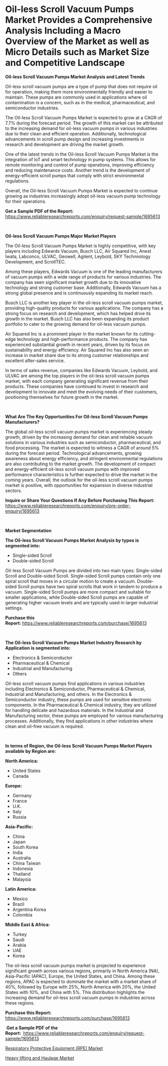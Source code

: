 <p><h1>Oil-less Scroll Vacuum Pumps Market Provides a Comprehensive Analysis Including a Macro Overview of the Market as well as Micro Details such as Market Size and Competitive Landscape</h1></p><p><strong>Oil-less Scroll Vacuum Pumps Market Analysis and Latest Trends</strong></p>
<p><p>Oil-less scroll vacuum pumps are a type of pump that does not require oil for operation, making them more environmentally friendly and easier to maintain. These pumps are commonly used in applications where oil contamination is a concern, such as in the medical, pharmaceutical, and semiconductor industries.</p><p>The Oil-less Scroll Vacuum Pumps Market is expected to grow at a CAGR of 7.7% during the forecast period. The growth of this market can be attributed to the increasing demand for oil-less vacuum pumps in various industries due to their clean and efficient operation. Additionally, technological advancements in scroll pump design and increasing investments in research and development are driving the market growth.</p><p>One of the latest trends in the Oil-less Scroll Vacuum Pumps Market is the integration of IoT and smart technology in pump systems. This allows for remote monitoring and control of pump operations, improving efficiency and reducing maintenance costs. Another trend is the development of energy-efficient scroll pumps that comply with strict environmental regulations.</p><p>Overall, the Oil-less Scroll Vacuum Pumps Market is expected to continue growing as industries increasingly adopt oil-less vacuum pump technology for their operations.</p></p>
<p><strong>Get a Sample PDF of the Report:&nbsp;</strong> <a href="https://www.reliableresearchreports.com/enquiry/request-sample/1695613">https://www.reliableresearchreports.com/enquiry/request-sample/1695613</a></p>
<p>&nbsp;</p>
<p><strong>Oil-less Scroll Vacuum Pumps Major Market Players</strong></p>
<p><p>The Oil-less Scroll Vacuum Pumps Market is highly competitive, with key players including Edwards Vacuum, Busch LLC, Air Squared Inc, Anest Iwata, Labconco, ULVAC, Geowell, Agilent, Leybold, SKY Technnology Development, and ScrollTEC. </p><p>Among these players, Edwards Vacuum is one of the leading manufacturers of vacuum pumps with a wide range of products for various industries. The company has seen significant market growth due to its innovative technology and strong customer base. Additionally, Edwards Vacuum has a strong global presence and is continuously expanding its market reach.</p><p>Busch LLC is another key player in the oil-less scroll vacuum pumps market, providing high-quality products for various applications. The company has a strong focus on research and development, which has helped drive its growth in the market. Busch LLC has also been expanding its product portfolio to cater to the growing demand for oil-less vacuum pumps.</p><p>Air Squared Inc is a prominent player in the market known for its cutting-edge technology and high-performance products. The company has experienced substantial growth in recent years, driven by its focus on sustainability and energy efficiency. Air Squared Inc has also seen an increase in market share due to its strong customer relationships and excellent after-sales service.</p><p>In terms of sales revenue, companies like Edwards Vacuum, Leybold, and ULVAC are among the top players in the oil-less scroll vacuum pumps market, with each company generating significant revenue from their products. These companies have continued to invest in research and development to innovate and meet the evolving needs of their customers, positioning themselves for future growth in the market.</p></p>
<p>&nbsp;</p>
<p><strong>What Are The Key Opportunities For Oil-less Scroll Vacuum Pumps Manufacturers?</strong></p>
<p><p>The global oil-less scroll vacuum pumps market is experiencing steady growth, driven by the increasing demand for clean and reliable vacuum solutions in various industries such as semiconductor, pharmaceutical, and food processing. The market is expected to witness a CAGR of around 5% during the forecast period. Technological advancements, growing awareness about energy efficiency, and stringent environmental regulations are also contributing to the market growth. The development of compact and energy-efficient oil-less scroll vacuum pumps with improved performance characteristics is further expected to drive the market in the coming years. Overall, the outlook for the oil-less scroll vacuum pumps market is positive, with opportunities for expansion in diverse industrial sectors.</p></p>
<p><strong>Inquire or Share Your Questions If Any Before Purchasing This Report:</strong> <a href="https://www.reliableresearchreports.com/enquiry/pre-order-enquiry/1695613">https://www.reliableresearchreports.com/enquiry/pre-order-enquiry/1695613</a></p>
<p>&nbsp;</p>
<p><strong>Market Segmentation</strong></p>
<p><strong>The Oil-less Scroll Vacuum Pumps Market Analysis by types is segmented into:</strong></p>
<p><ul><li>Single-sided Scroll</li><li>Double-sided Scroll</li></ul></p>
<p><p>Oil-less Scroll Vacuum Pumps are divided into two main types: Single-sided Scroll and Double-sided Scroll. Single-sided Scroll pumps contain only one spiral scroll that moves in a circular motion to create a vacuum. Double-sided Scroll pumps have two spiral scrolls that work in tandem to produce a vacuum. Single-sided Scroll pumps are more compact and suitable for smaller applications, while Double-sided Scroll pumps are capable of generating higher vacuum levels and are typically used in larger industrial settings.</p></p>
<p><strong>Purchase this Report:&nbsp;</strong><a href="https://www.reliableresearchreports.com/purchase/1695613">https://www.reliableresearchreports.com/purchase/1695613</a></p>
<p>&nbsp;</p>
<p><strong>The Oil-less Scroll Vacuum Pumps Market Industry Research by Application is segmented into:</strong></p>
<p><ul><li>Electronics & Semiconductor</li><li>Pharmaceutical & Chemical</li><li>Industrial and Manufacturing</li><li>Others</li></ul></p>
<p><p>Oil-less scroll vacuum pumps find applications in various industries including Electronics & Semiconductor, Pharmaceutical & Chemical, Industrial and Manufacturing, and others. In the Electronics & Semiconductor industry, these pumps are used for sensitive electronic components. In the Pharmaceutical & Chemical industry, they are utilized for handling delicate and hazardous materials. In the Industrial and Manufacturing sector, these pumps are employed for various manufacturing processes. Additionally, they find applications in other industries where clean and oil-free vacuum is required.</p></p>
<p>&nbsp;</p>
<p><strong>In terms of Region, the Oil-less Scroll Vacuum Pumps Market Players available by Region are:</strong></p>
<p>
    <p> <strong> North America: </strong>
        <ul>
            <li>United States</li>
            <li>Canada</li>
        </ul>
        </p> 
    <p> <strong> Europe: </strong>
        <ul>
            <li>Germany</li>
            <li>France</li>
            <li>U.K.</li>
            <li>Italy</li>
            <li>Russia</li>
        </ul>
        </p> 
    <p> <strong> Asia-Pacific: </strong>
        <ul>
            <li>China</li>
            <li>Japan</li>
            <li>South Korea</li>
            <li>India</li>
            <li>Australia</li>
            <li>China Taiwan</li>
            <li>Indonesia</li>
            <li>Thailand</li>
            <li>Malaysia</li>
        </ul>
        </p> 
    <p> <strong> Latin America: </strong>
        <ul>
            <li>Mexico</li>
            <li>Brazil</li>
            <li>Argentina Korea</li>
            <li>Colombia</li>
        </ul>
        </p> 
    <p> <strong> Middle East & Africa: </strong>
        <ul>
            <li>Turkey</li>
            <li>Saudi</li>
            <li>Arabia</li>
            <li>UAE</li>
            <li>Korea</li>
        </ul>
    </p>
    </p>
<p><p>The oil-less scroll vacuum pumps market is projected to experience significant growth across various regions, primarily in North America (NA), Asia-Pacific (APAC), Europe, the United States, and China. Among these regions, APAC is expected to dominate the market with a market share of 40%, followed by Europe with 25%, North America with 20%, the United States with 10%, and China with 5%. This distribution highlights the increasing demand for oil-less scroll vacuum pumps in industries across these regions.</p></p>
<p><strong>Purchase this Report: </strong><a href="https://www.reliableresearchreports.com/purchase/1695613">https://www.reliableresearchreports.com/purchase/1695613</a></p>
<p>&nbsp;<strong>Get a Sample PDF of the Report:&nbsp;&nbsp;</strong><a href="https://www.reliableresearchreports.com/enquiry/request-sample/1695613">https://www.reliableresearchreports.com/enquiry/request-sample/1695613</a></p>
<p><strong></strong></p>
<p><p><a href="https://issuu.com/reportprime-2/docs/respiratory-protective-equipment-rpe-market-size-2">Respiratory Protective Equipment (RPE) Market</a></p><p><a href="https://issuu.com/reportprime-2/docs/heavy-lifting-and-haulage-market-size-2030.pptx">Heavy lifting and Haulage Market</a></p></p>